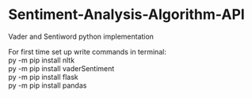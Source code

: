# Sentiment-Analysis-Algorithm-API
Vader and Sentiword python implementation

For first time set up write commands in terminal:</br>
py -m pip install nltk </br>
py -m pip install vaderSentiment</br>
py -m pip install flask</br>
py -m pip install pandas</br>
